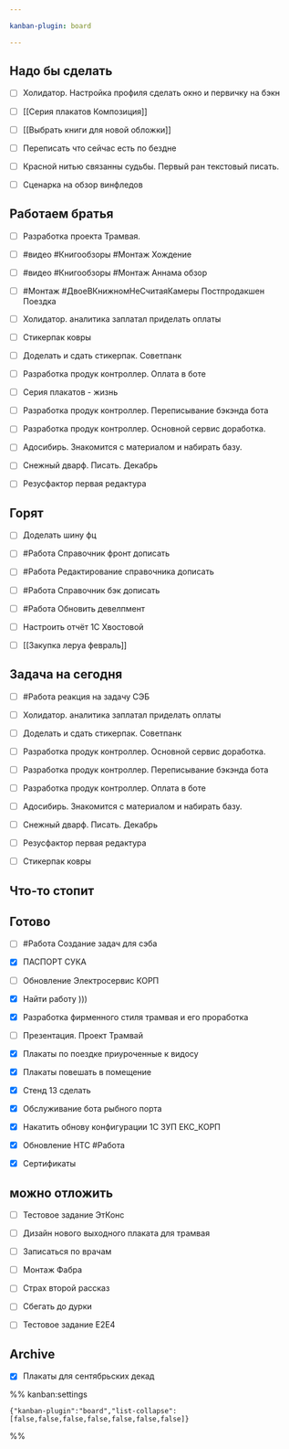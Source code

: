 ```yaml
---

kanban-plugin: board

---
```


## Надо бы сделать

- [ ] Холидатор. Настройка профиля сделать окно и первичку на бэкн
- [ ] [[Серия плакатов Композиция]]
- [ ] [[Выбрать книги для новой обложки]]
- [ ] Переписать что сейчас есть по бездне
- [ ] Красной нитью связанны судьбы. Первый ран текстовый писать.
- [ ] Сценарка на обзор винфледов


## Работаем братья

- [ ] Разработка проекта Трамвая.
- [ ] #видео #Книгообзоры  #Монтаж Хождение
- [ ] #видео #Книгообзоры  #Монтаж Аннама обзор
- [ ] #Монтаж #ДвоеВКнижномНеСчитаяКамеры Постпродакшен Поездка
- [ ] Холидатор. аналитика заплатал приделать оплаты
- [ ] Стикерпак ковры
- [ ] Доделать и сдать стикерпак. Советпанк
- [ ] Разработка продук контроллер. Оплата в боте
- [ ] Серия плакатов - жизнь
- [ ] Разработка продук контроллер. Переписывание бэкэнда бота
- [ ] Разработка продук контроллер. Основной сервис доработка.
- [ ] Адосибирь. Знакомится с материалом и набирать базу.
- [ ] Снежный дварф. Писать. Декабрь
- [ ] Резусфактор первая редактура


## Горят

- [ ] Доделать шину фц
- [ ] #Работа Справочник фронт дописать
- [ ] #Работа Редактирование справочника дописать
- [ ] #Работа Справочник бэк дописать
- [ ] #Работа Обновить девелпмент
- [ ] Настроить отчёт 1С Хвостовой
- [ ] [[Закупка леруа февраль]]


## Задача на сегодня

- [ ] #Работа реакция на задачу СЭБ
- [ ] Холидатор. аналитика заплатал приделать оплаты
- [ ] Доделать и сдать стикерпак. Советпанк
- [ ] Разработка продук контроллер. Основной сервис доработка.
- [ ] Разработка продук контроллер. Переписывание бэкэнда бота
- [ ] Разработка продук контроллер. Оплата в боте
- [ ] Адосибирь. Знакомится с материалом и набирать базу.
- [ ] Снежный дварф. Писать. Декабрь
- [ ] Резусфактор первая редактура
- [ ] Стикерпак ковры


## Что-то стопит



## Готово

- [ ] #Работа Создание задач для сэба
- [x] ПАСПОРТ СУКА
- [ ] Обновление Электросервис КОРП
- [x] Найти работу )))
- [x] Разработка фирменного стиля трамвая и его проработка
- [ ] Презентация. Проект Трамвай
- [x] Плакаты по поездке приуроченные к видосу
- [x] Плакаты повешать в помещение
- [x] Стенд 13 сделать
- [x] Обслуживание бота рыбного порта
- [x] Накатить обнову конфигурации 1С ЗУП ЕКС_КОРП
- [x] Обновление НТС 
	#Работа
- [x] Сертификаты


## можно отложить

- [ ] Тестовое задание ЭтКонс
- [ ] Дизайн нового выходного плаката для трамвая
- [ ] Записаться по врачам
- [ ] Монтаж Фабра
- [ ] Страх второй рассказ
- [ ] Сбегать до дурки
- [ ] Тестовое задание E2E4


## Archive

- [x] Плакаты для сентябрьских декад




%% kanban:settings
```
{"kanban-plugin":"board","list-collapse":[false,false,false,false,false,false,false]}
```
%%
